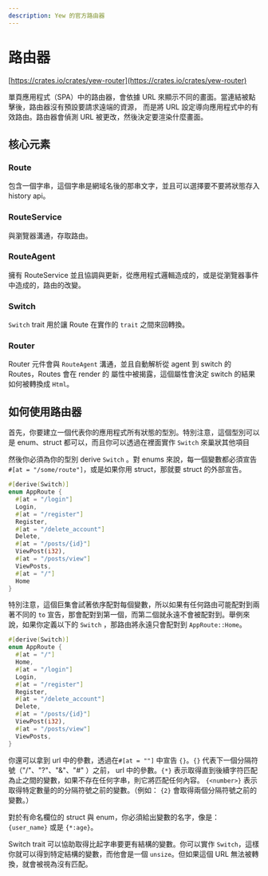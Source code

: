 ```yaml
---
description: Yew 的官方路由器
---
```


# 路由器

[https://crates.io/crates/yew-router](https://crates.io/crates/yew-router)

單頁應用程式（SPA）中的路由器，會依據 URL 來顯示不同的畫面。當連結被點擊後，路由器沒有預設要請求遠端的資源， 而是將 URL 設定導向應用程式中的有效路由。路由器會偵測 URL 被更改，然後決定要渲染什麼畫面。

## 核心元素

### Route

包含一個字串，這個字串是網域名後的那串文字，並且可以選擇要不要將狀態存入 history api。

### RouteService

與瀏覽器溝通，存取路由。

### RouteAgent

擁有 RouteService 並且協調與更新，從應用程式邏輯造成的，或是從瀏覽器事件中造成的，路由的改變。

### Switch

`Switch` trait 用於讓 Route 在實作的 `trait` 之間來回轉換。 

### Router

Router 元件會與 `RouteAgent` 溝通，並且自動解析從 agent 到 switch 的 Routes，Routes  會在 render 的 屬性中被揭露，這個屬性會決定 switch 的結果如何被轉換成 `Html`。

## 如何使用路由器

首先，你要建立一個代表你的應用程式所有狀態的型別。特別注意，這個型別可以是 enum、struct 都可以，而且你可以透過在裡面實作 `Switch` 來巢狀其他項目

然後你必須為你的型別 derive `Switch` 。對 enums 來說，每一個變數都必須宣告 `#[at = "/some/route"]`，或是如果你用 struct，那就要 struct 的外部宣告。

```rust
#[derive(Switch)]
enum AppRoute {
  #[at = "/login"]
  Login,
  #[at = "/register"]
  Register,
  #[at = "/delete_account"]
  Delete, 
  #[at = "/posts/{id}"]
  ViewPost(i32),
  #[at = "/posts/view"]
  ViewPosts,
  #[at = "/"]
  Home
}
```

特別注意，這個巨集會試著依序配對每個變數，所以如果有任何路由可能配對到兩著不同的 `to` 宣告，那會配對到第一個，而第二個就永遠不會被配對到。舉例來說，如果你定義以下的 `Switch` ，那路由將永遠只會配對到 `AppRoute::Home`。

```rust
#[derive(Switch)]
enum AppRoute {
  #[at = "/"]
  Home,
  #[at = "/login"]
  Login,
  #[at = "/register"]
  Register,
  #[at = "/delete_account"]
  Delete, 
  #[at = "/posts/{id}"]
  ViewPost(i32),
  #[at = "/posts/view"]
  ViewPosts,
}
```

你還可以拿到 url 中的參數，透過在`#[at = ""]` 中宣告 `{}`。`{}` 代表下一個分隔符號（"/"、"?"、"&"、"\#" ）之前， url 中的參數。`{*}` 表示取得直到後續字符匹配為止之間的變數，如果不存在任何字串，則它將匹配任何內容。 `{<number>}` 表示取得特定數量的的分隔符號之前的變數。（例如： `{2}` 會取得兩個分隔符號之前的變數。）

對於有命名欄位的 struct 與 enum，你必須給出變數的名字，像是： `{user_name}` 或是 `{*:age}`。

Switch trait 可以協助取得比起字串要更有結構的變數。你可以實作 `Switch`，這樣你就可以得到特定結構的變數，而他會是一個 `unsize`。但如果這個 URL 無法被轉換，就會被視為沒有匹配。

